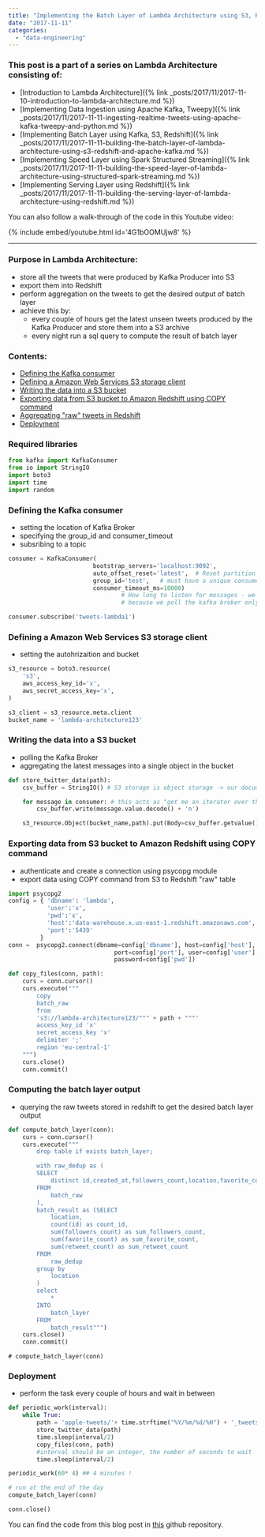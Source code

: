 ```yaml
---
title: "Implementing the Batch Layer of Lambda Architecture using S3, Redshift and Apache Kafka"
date: "2017-11-11"
categories: 
  - "data-engineering"
---
```


### This post is a part of a series on Lambda Architecture consisting of:

- [Introduction to Lambda Architecture]({% link _posts/2017/11/2017-11-10-introduction-to-lambda-architecture.md %})
- [Implementing Data Ingestion using Apache Kafka, Tweepy]({% link _posts/2017/11/2017-11-11-ingesting-realtime-tweets-using-apache-kafka-tweepy-and-python.md %})
- [Implementing Batch Layer using Kafka, S3, Redshift]({% link _posts/2017/11/2017-11-11-building-the-batch-layer-of-lambda-architecture-using-s3-redshift-and-apache-kafka.md %})
- [Implementing Speed Layer using Spark Structured Streaming]({% link _posts/2017/11/2017-11-11-building-the-speed-layer-of-lambda-architecture-using-structured-spark-streaming.md %})
- [Implementing Serving Layer using Redshift]({% link _posts/2017/11/2017-11-11-building-the-serving-layer-of-lambda-architecture-using-redshift.md %})

You can also follow a walk-through of the code in this Youtube video:

{% include embed/youtube.html id='4G1bOOMUjw8' %}

* * *

### Purpose in Lambda Architecture:

- store all the tweets that were produced by Kafka Producer into S3
- export them into Redshift
- perform aggregation on the tweets to get the desired output of batch layer
- achieve this by:
    - every couple of hours get the latest unseen tweets produced by the Kafka Producer and store them into a S3 archive
    - every night run a sql query to compute the result of batch layer

### Contents:

- [Defining the Kafka consumer](#1)
- [Defining a Amazon Web Services S3 storage client](#2)
- [Writing the data into a S3 bucket](#3)
- [Exporting data from S3 bucket to Amazon Redshift using COPY command](#4)
- [Aggregating "raw" tweets in Redshift](#5)
- [Deployment](#6)

### Required libraries

```python
from kafka import KafkaConsumer
from io import StringIO
import boto3
import time
import random
```

### Defining the Kafka consumer

- setting the location of Kafka Broker
- specifying the group_id and consumer_timeout
- subsribing to a topic

```python
consumer = KafkaConsumer(
                        bootstrap_servers='localhost:9092',
                        auto_offset_reset='latest',  # Reset partition offsets upon OffsetOutOfRangeError
                        group_id='test',   # must have a unique consumer group id 
                        consumer_timeout_ms=10000)  
                                # How long to listen for messages - we do it for 10 seconds 
                                # because we poll the kafka broker only each couple of hours

consumer.subscribe('tweets-lambda1')
```

### Defining a Amazon Web Services S3 storage client

- setting the autohrizaition and bucket

```python
s3_resource = boto3.resource(
    's3',
    aws_access_key_id='x',
    aws_secret_access_key='x',
)

s3_client = s3_resource.meta.client
bucket_name = 'lambda-architecture123'
```

### Writing the data into a S3 bucket

- polling the Kafka Broker
- aggregating the latest messages into a single object in the bucket

```python
def store_twitter_data(path):
    csv_buffer = StringIO() # S3 storage is object storage -> our document is just a large string

    for message in consumer: # this acts as "get me an iterator over the latest messages I haven't seen"
        csv_buffer.write(message.value.decode() + 'n') 

    s3_resource.Object(bucket_name,path).put(Body=csv_buffer.getvalue())
```

### Exporting data from S3 bucket to Amazon Redshift using COPY command

- authenticate and create a connection using psycopg module
- export data using COPY command from S3 to Redshift "raw" table

```python
import psycopg2
config = { 'dbname': 'lambda', 
           'user':'x',
           'pwd':'x',
           'host':'data-warehouse.x.us-east-1.redshift.amazonaws.com',
           'port':'5439'
         }
conn =  psycopg2.connect(dbname=config['dbname'], host=config['host'], 
                              port=config['port'], user=config['user'], 
                              password=config['pwd'])
```

```python
def copy_files(conn, path):
    curs = conn.cursor()
    curs.execute(""" 
        copy 
        batch_raw
        from 
        's3://lambda-architecture123/""" + path + """'  
        access_key_id 'x'
        secret_access_key 'x'
        delimiter ';'
        region 'eu-central-1'
    """)
    curs.close()
    conn.commit()
```

### Computing the batch layer output

- querying the raw tweets stored in redshift to get the desired batch layer output

```python
def compute_batch_layer(conn):
    curs = conn.cursor()
    curs.execute(""" 
        drop table if exists batch_layer;

        with raw_dedup as (
        SELECT
            distinct id,created_at,followers_count,location,favorite_count,retweet_count
        FROM
            batch_raw
        ),
        batch_result as (SELECT
            location,
            count(id) as count_id,
            sum(followers_count) as sum_followers_count,
            sum(favorite_count) as sum_favorite_count,
            sum(retweet_count) as sum_retweet_count
        FROM
            raw_dedup
        group by 
            location
        )
        select 
            *
        INTO
            batch_layer
        FROM
            batch_result""")
    curs.close()
    conn.commit()
```

```
# compute_batch_layer(conn)
```

### Deployment

- perform the task every couple of hours and wait in between

```python
def periodic_work(interval):
    while True:
        path = 'apple-tweets/'+ time.strftime("%Y/%m/%d/%H") + '_tweets_' + str(random.randint(1,1000)) + '.log'
        store_twitter_data(path)
        time.sleep(interval/2)
        copy_files(conn, path)
        #interval should be an integer, the number of seconds to wait
        time.sleep(interval/2)

periodic_work(60* 4) ## 4 minutes !
```

```python
# run at the end of the day
compute_batch_layer(conn)

conn.close()
```

 

You can find the code from this blog post in [this](https://github.com/dorianb96/lambda-architecture-demo/blob/master/Implementing%20the%20batch%20layer%20of%20lambda%20architecture%20using%20S3%2C%20Redshift%20and%20Apache%20Kafka.ipynb) github repository.
